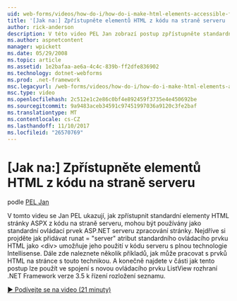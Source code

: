 ```yaml
---
uid: web-forms/videos/how-do-i/how-do-i-make-html-elements-accessible-from-server-side-code
title: '[Jak na:] Zpřístupněte elementů HTML z kódu na straně serveru | Microsoft Docs'
author: rick-anderson
description: V této video PEL Jan zobrazí postup zpřístupněte standardní elementy HTML stránky ASPX z kódu na straně serveru, mohou být používány stránky processin...
ms.author: aspnetcontent
manager: wpickett
ms.date: 05/29/2008
ms.topic: article
ms.assetid: 1e2bafaa-ae6a-4c4c-839b-ff2dfe836902
ms.technology: dotnet-webforms
ms.prod: .net-framework
msc.legacyurl: /web-forms/videos/how-do-i/how-do-i-make-html-elements-accessible-from-server-side-code
msc.type: video
ms.openlocfilehash: 2c512e1c2e86c0bf4e892459f3735e4e450692be
ms.sourcegitcommit: 9a9483aceb34591c97451997036a9120c3fe2baf
ms.translationtype: MT
ms.contentlocale: cs-CZ
ms.lasthandoff: 11/10/2017
ms.locfileid: "26570769"
---
```

<a name="how-do-i-make-html-elements-accessible-from-server-side-code"></a>[Jak na:] Zpřístupněte elementů HTML z kódu na straně serveru
====================
podle [PEL Jan](https://twitter.com/chrispels)

V tomto videu se Jan PEL ukazují, jak zpřístupnit standardní elementy HTML stránky ASPX z kódu na straně serveru, mohou být používány jako standardní ovládací prvek ASP.NET serveru zpracování stránky. Nejdříve si projděte jak přidávat runat = "server" atribut standardního ovládacího prvku HTML jako &lt;div&gt; umožňuje jeho použití v kódu serveru s plnou technologie Intellisense. Dále zde naleznete několik příkladů, jak může pracovat s prvků HTML na stránce s touto technikou. A konečně najdete v části jak tento postup lze použít ve spojení s novou ovládacího prvku ListView rozhraní .NET Framework verze 3.5 k řízení rozložení seznamu.

[&#9654; Podívejte se na video (21 minuty)](https://channel9.msdn.com/Blogs/ASP-NET-Site-Videos/how-do-i-make-html-elements-accessible-from-server-side-code)
